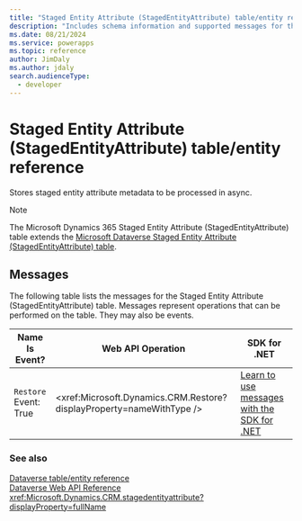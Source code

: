 ```yaml
---
title: "Staged Entity Attribute (StagedEntityAttribute) table/entity reference (Microsoft Dynamics 365)"
description: "Includes schema information and supported messages for the Staged Entity Attribute (StagedEntityAttribute) table/entity with Microsoft Dynamics 365."
ms.date: 08/21/2024
ms.service: powerapps
ms.topic: reference
author: JimDaly
ms.author: jdaly
search.audienceType: 
  - developer
---
```


# Staged Entity Attribute (StagedEntityAttribute) table/entity reference

Stores staged entity attribute metadata to be processed in async.

> [!NOTE]
> The Microsoft Dynamics 365 Staged Entity Attribute (StagedEntityAttribute) table extends the [Microsoft Dataverse Staged Entity Attribute (StagedEntityAttribute) table](/power-apps/developer/data-platform/reference/entities/stagedentityattribute).


## Messages

The following table lists the messages for the Staged Entity Attribute (StagedEntityAttribute) table.
Messages represent operations that can be performed on the table. They may also be events.

| Name <br />Is Event? |Web API Operation |SDK for .NET |
| ---- | ----- |----- |
| `Restore`<br />Event: True |<xref:Microsoft.Dynamics.CRM.Restore?displayProperty=nameWithType /> |[Learn to use messages with the SDK for .NET](/power-apps/developer/data-platform/org-service/use-messages)|





### See also

[Dataverse table/entity reference](../about-entity-reference.md)  
[Dataverse Web API Reference](/power-apps/developer/data-platform/webapi/reference/about)   
<xref:Microsoft.Dynamics.CRM.stagedentityattribute?displayProperty=fullName>
